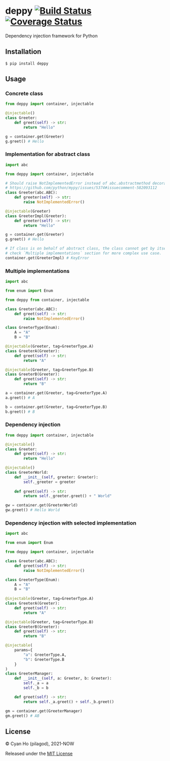 # deppy [![Build Status](https://travis-ci.com/pilagod/deppy.svg?branch=master)](https://travis-ci.com/pilagod/deppy) [![Coverage Status](https://coveralls.io/repos/github/pilagod/deppy/badge.svg?branch=master)](https://coveralls.io/github/pilagod/deppy?branch=master)

Dependency injection framework for Python

## Installation

```shell
$ pip install deppy
```

## Usage

### Concrete class

```python
from deppy import container, injectable

@injectable()
class Greeter:
    def greet(self) -> str:
        return "Hello"

g = container.get(Greeter)
g.greet() # Hello
```

### Implementation for abstract class

```python
import abc

from deppy import container, injectable

# Should raise NotImplementedError instead of abc.abstractmethod decorator for abstract method due to following mypy issue:
# https://github.com/python/mypy/issues/5374#issuecomment-582093112
class Greeter(abc.ABC):
    def greeter(self) -> str:
        raise NotImplementedError()

@injectable(Greeter)
class GreeterImpl(Greeter):
    def greeter(self) -> str:
        return "Hello"

g = container.get(Greeter)
g.greet() # Hello

# If class is on behalf of abstract class, the class cannot get by itself from container
# check `Multiple implementations` section for more complex use case.
container.get(GreeterImpl) # KeyError
```

### Multiple implementations

```python
import abc

from enum import Enum

from deppy from container, injectable

class Greeter(abc.ABC):
    def greet(self) -> str:
        raise NotImplementedError()

class GreeterType(Enum):
    A = "A"
    B = "B"

@injectable(Greeter, tag=GreeterType.A)
class GreeterA(Greeter):
    def greet(self) -> str:
        return "A"

@injectable(Greeter, tag=GreeterType.B)
class GreeterB(Greeter):
    def greet(self) -> str:
        return "B"

a = container.get(Greeter, tag=GreeterType.A)
a.greet() # A

b = container.get(Greeter, tag=GreeterType.B)
b.greet() # B
```

### Dependency injection

```python
from deppy import container, injectable

@injectable()
class Greeter:
    def greet(self) -> str:
        return "Hello"

@injectable()
class GreeterWorld:
    def __init__(self, greeter: Greeter):
        self._greeter = greeter
    
    def greet(self) -> str:
        return self._greeter.greet() + " World"

gw = container.get(GreeterWorld)
gw.greet() # Hello World
```

### Dependency injection with selected implementation

```python
import abc

from enum import Enum

from deppy import container, injectable

class Greeter(abc.ABC):
    def greet(self) -> str:
        raise NotImplementedError()

class GreeterType(Enum):
    A = "A"
    B = "B"
        
@injectable(Greeter, tag=GreeterType.A)
class GreeterA(Greeter):
    def greet(self) -> str:
        return "A"

@injectable(Greeter, tag=GreeterType.B)
class GreeterB(Greeter):
    def greet(self) -> str:
        return "B"

@injectable(
    params={
        "a": GreeterType.A,
        "b": GreeterType.B 
    }
)
class GreeterManager:
    def __init__(self, a: Greeter, b: Greeter):
        self._a = a
        self._b = b

    def greet(self) -> str:
        return self._a.greet() + self._b.greet()

gm = container.get(GreeterManager)
gm.greet() # AB
```

## License

© Cyan Ho (pilagod), 2021-NOW

Released under the [MIT License](https://github.com/pilagod/deppy/blob/master/LICENSE)
